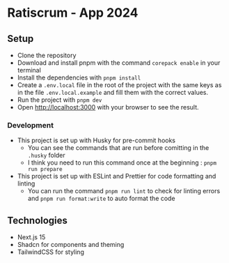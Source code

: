 # Ratiscrum - App 2024

## Setup

- Clone the repository
- Download and install pnpm with the command `corepack enable` in your terminal
- Install the dependencies with `pnpm install`
- Create a `.env.local` file in the root of the project with the same keys as in the file `.env.local.example` and fill them with the correct values.
- Run the project with `pnpm dev`
- Open [http://localhost:3000](http://localhost:3000) with your browser to see the result.

### Development

- This project is set up with Husky for pre-commit hooks
    - You can see the commands that are run before comitting in the `.husky` folder
    - I think you need to run this command once at the beginning : `pnpm run prepare`
- This project is set up with ESLint and Prettier for code formatting and linting
    - You can run the command `pnpm run lint` to check for linting errors and `pnpm run format:write` to auto format the code

## Technologies

- Next.js 15
- Shadcn for components and theming
- TailwindCSS for styling
